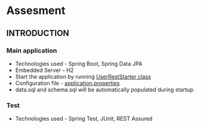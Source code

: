 # Assesment
## INTRODUCTION
### Main application
* Technologies used - Spring Boot, Spring Data JPA
* Embedded Server - H2
* Start the application by running [UserRestStarter class](src/main/java/com/ryan/reward/RewardApplication.java)
* Configuration file - [application.properties](src/main/resources/application.properties)
* data.sql and schema.sql will be automatically populated during startup.

### Test
* Technologies used - Spring Test, JUnit, REST Assured

